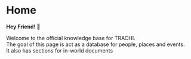 # Home

**Hey Friend! 👋**

Welcome to the official knowledge base for TRACHI.  
The goal of this page is act as a database for people, places and events.  
It also has sections for in-world documents